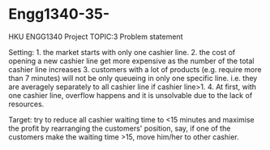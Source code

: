 # Engg1340-35-
HKU ENGG1340 Project TOPIC:3
Problem statement

Setting: 1. the market starts with only one cashier line.
         2. the cost of opening a new cashier line get more expensive as the number of the total cashier line increases
	 3. customers with a lot of products (e.g. require more than 7 minutes) will not be only queueing in only one specific line. i.e. they are averagely separately to all cashier line if cashier line>1.
	 4. At first, with one cashier line, overflow happens and it is unsolvable due to the lack of resources.


Target: try to reduce all cashier waiting time to <15 minutes and maximise the profit by rearranging the customers' position, say, if one of the customers make the waiting time >15, move him/her to other cashier.

